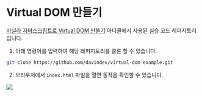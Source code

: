 # Virtual DOM 만들기

[바닐라 자바스크립트로 Virtual DOM 만들기](https://velog.io/@davin/Virtual-DOM-%EB%A7%8C%EB%93%A4%EA%B8%B0) 아티클에서 사용된 실습 코드 레퍼지토리 입니다.

1. 아래 명령어를 입력하여 해당 레퍼지토리를 클론 할 수 있습니다.

```zsh
git clone https://github.com/davindev/virtual-dom-example.git
```

2. 브라우저에서 `index.html` 파일을 열면 동작을 확인할 수 있습니다.

![](https://velog.velcdn.com/images/davin/post/49cb9254-0060-4146-94a9-420695a97f12/image.gif)
